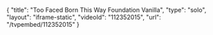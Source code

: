 {
    "title": "Too Faced Born This Way Foundation  Vanilla",
    "type": "solo",
    "layout": "iframe-static",
    "videoId": "112352015",
    "url": "\/tvpembed\/112352015"
}